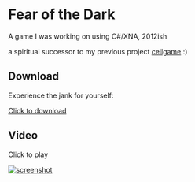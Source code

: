 # Fear of the Dark

A game I was working on using C#/XNA, 2012ish

a spiritual successor to my previous project [cellgame](https://github.com/andrewiankidd/legacy-vb-cellgame) :)

## Download
Experience the jank for yourself:

[Click to download](https://github.com/andrewiankidd/legacy-lua-fotd/releases/download/release/Fear.of.The.Dark.zip)

## Video

Click to play

[![screenshot](assets/screencap.gif)](https://www.youtube.com/watch?v=HPnTlvwlMUU)